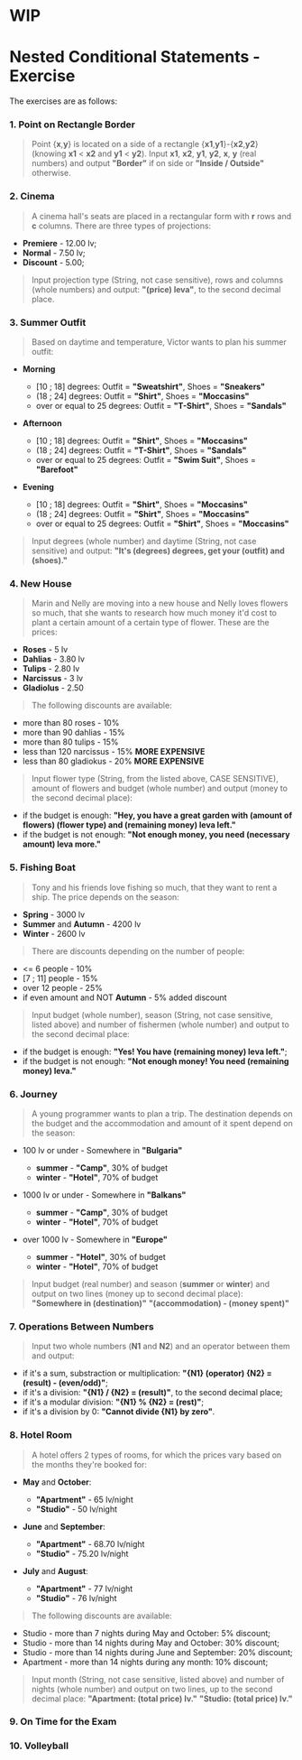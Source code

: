 # WIP

# Nested Conditional Statements - Exercise

The exercises are as follows:

### 1. Point on Rectangle Border
> Point {**x**,**y**} is located on a side of a rectangle {**x1**,**y1**}-{**x2**,**y2**} (knowing **x1** < **x2** and **y1** < **y2**). Input **x1**, **x2**, **y1**, **y2**, **x**, **y** (real numbers) and output **"Border"** if on side or **"Inside / Outside"** otherwise.

### 2. Cinema
> A cinema hall's seats are placed in a rectangular form with **r** rows and **c** columns. There are three types of projections:
  - **Premiere** - 12.00 lv;
  - **Normal** - 7.50 lv;
  - **Discount** - 5.00;
> Input projection type (String, not case sensitive), rows and columns (whole numbers) and output: **"(price) leva"**, to the second decimal place.

### 3. Summer Outfit
> Based on daytime and temperature, Victor wants to plan his summer outfit:
  - **Morning**
    - [10 ; 18] degrees: Outfit = **"Sweatshirt"**, Shoes = **"Sneakers"**
    - (18 ; 24] degrees: Outfit = **"Shirt"**, Shoes = **"Moccasins"**
    - over or equal to 25 degrees: Outfit = **"T-Shirt"**, Shoes = **"Sandals"**
    
  - **Afternoon**
    - [10 ; 18] degrees: Outfit = **"Shirt"**, Shoes = **"Moccasins"**
    - (18 ; 24] degrees: Outfit = **"T-Shirt"**, Shoes = **"Sandals"**
    - over or equal to 25 degrees: Outfit = **"Swim Suit"**, Shoes = **"Barefoot"**

  - **Evening**
    - [10 ; 18] degrees: Outfit = **"Shirt"**, Shoes = **"Moccasins"**
    - (18 ; 24] degrees: Outfit = **"Shirt"**, Shoes = **"Moccasins"**
    - over or equal to 25 degrees: Outfit = **"Shirt"**, Shoes = **"Moccasins"**

> Input degrees (whole number) and daytime (String, not case sensitive) and output: **"It's (degrees) degrees, get your (outfit) and (shoes)."**

### 4. New House
> Marin and Nelly are moving into a new house and Nelly loves flowers so much, that she wants to research how much money it'd cost to plant a certain amount of a certain type of flower. These are the prices:
  - **Roses** - 5 lv
  - **Dahlias** - 3.80 lv
  - **Tulips** - 2.80 lv
  - **Narcissus** - 3 lv
  - **Gladiolus** - 2.50
  
> The following discounts are available:
  - more than 80 roses - 10%
  - more than 90 dahlias - 15%
  - more than 80 tulips - 15%
  - less than 120 narcissus - 15% **MORE EXPENSIVE**
  - less than 80 gladiokus - 20% **MORE EXPENSIVE**
  
> Input flower type (String, from the listed above, CASE SENSITIVE), amount of flowers and budget (whole number) and output (money to the second decimal place):
  - if the budget is enough: **"Hey, you have a great garden with (amount of flowers) (flower type) and (remaining money) leva left."**
  - if the budget is not enough: **"Not enough money, you need (necessary amount) leva more."**

### 5. Fishing Boat
> Tony and his friends love fishing so much, that they want to rent a ship. The price depends on the season:
  - **Spring** - 3000 lv
  - **Summer** and **Autumn** - 4200 lv
  - **Winter** - 2600 lv
  
> There are discounts depending on the number of people:
  - <= 6 people - 10%
  - [7 ; 11] people - 15%
  - over 12 people - 25%
  - if even amount and NOT **Autumn** - 5% added discount
  
> Input budget (whole number), season (String, not case sensitive, listed above) and number of fishermen (whole number) and output to the second decimal place:
  - if the budget is enough: **"Yes! You have (remaining money) leva left."**;
  - if the budget is not enough: **"Not enough money! You need (remaining money) leva."**

### 6. Journey
> A young programmer wants to plan a trip. The destination depends on the budget and the accommodation and amount of it spent depend on the season:
  - 100 lv or under - Somewhere in **"Bulgaria"**
    - **summer** - **"Camp"**, 30% of budget
    - **winter** - **"Hotel"**, 70% of budget
    
  - 1000 lv or under - Somewhere in **"Balkans"**
    - **summer** - **"Camp"**, 30% of budget
    - **winter** - **"Hotel"**, 70% of budget

  - over 1000 lv - Somewhere in **"Europe"**
    - **summer** - **"Hotel"**, 30% of budget
    - **winter** - **"Hotel"**, 70% of budget
    
> Input budget (real number) and season (**summer** or **winter**) and output on two lines (money up to second decimal place): **"Somewhere in (destination)"** **"(accommodation) - (money spent)"**

### 7. Operations Between Numbers
> Input two whole numbers (**N1** and **N2**) and an operator between them and output:
  - if it's a sum, substraction or multiplication: **"{N1} (operator) {N2} = (result) - (even/odd)"**;
  - if it's a division: **"{N1} / {N2} = (result)"**, to the second decimal place;
  - if it's a modular division: **"{N1} % {N2} = (rest)"**;
  - if it's a division by 0: **"Cannot divide {N1} by zero"**.

### 8. Hotel Room
> A hotel offers 2 types of rooms, for which the prices vary based on the months they're booked for:
  - **May** and **October**:
    - **"Apartment"** - 65 lv/night
    - **"Studio"** - 50 lv/night
    
  - **June** and **September**:
    - **"Apartment"** - 68.70 lv/night
    - **"Studio"** - 75.20 lv/night
    
  - **July** and **August**:
    - **"Apartment"** - 77 lv/night
    - **"Studio"** - 76 lv/night
    
> The following discounts are available:
  - Studio - more than 7 nights during May and October: 5% discount;
  - Studio - more than 14 nights during May and October: 30% discount;
  - Studio - more than 14 nights during June and September: 20% discount;
  - Apartment - more than 14 nights during any month: 10% discount;
  
> Input month (String, not case sensitive, listed above) and number of nights (whole number) and output on two lines, up to the second decimal place: **"Apartment: (total price) lv."** **"Studio: (total price) lv."**

### 9. On Time for the Exam
> 

### 10. Volleyball
> 
